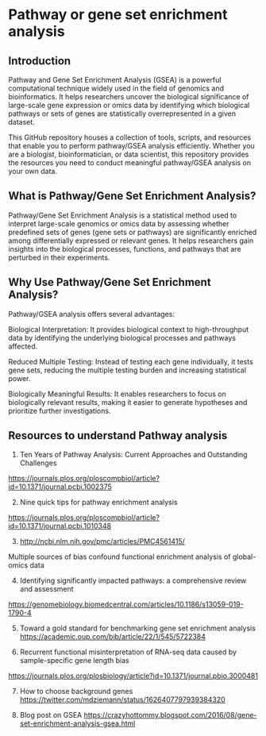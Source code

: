 # Pathway or gene set enrichment analysis


## Introduction
Pathway and Gene Set Enrichment Analysis (GSEA) is a powerful computational technique widely used in the field of genomics and bioinformatics. It helps researchers uncover the biological significance of large-scale gene expression or omics data by identifying which biological pathways or sets of genes are statistically overrepresented in a given dataset.

This GitHub repository houses a collection of tools, scripts, and resources that enable you to perform pathway/GSEA analysis efficiently. Whether you are a biologist, bioinformatician, or data scientist, this repository provides the resources you need to conduct meaningful pathway/GSEA analysis on your own data.

## What is Pathway/Gene Set Enrichment Analysis?
Pathway/Gene Set Enrichment Analysis is a statistical method used to interpret large-scale genomics or omics data by assessing whether predefined sets of genes (gene sets or pathways) are significantly enriched among differentially expressed or relevant genes. It helps researchers gain insights into the biological processes, functions, and pathways that are perturbed in their experiments. 

## Why Use Pathway/Gene Set Enrichment Analysis?
Pathway/GSEA analysis offers several advantages:

Biological Interpretation: It provides biological context to high-throughput data by identifying the underlying biological processes and pathways affected.

Reduced Multiple Testing: Instead of testing each gene individually, it tests gene sets, reducing the multiple testing burden and increasing statistical power.

Biologically Meaningful Results: It enables researchers to focus on biologically relevant results, making it easier to generate hypotheses and prioritize further investigations.


## Resources to understand Pathway analysis 

1. Ten Years of Pathway Analysis: Current Approaches and Outstanding Challenges

https://journals.plos.org/ploscompbiol/article?id=10.1371/journal.pcbi.1002375​

2. Nine quick tips for pathway enrichment analysis

​https://journals.plos.org/ploscompbiol/article?id=10.1371/journal.pcbi.1010348​

3. http://ncbi.nlm.nih.gov/pmc/articles/PMC4561415/​

Multiple sources of bias confound functional enrichment analysis of global-omics data

4. Identifying significantly impacted pathways: a comprehensive review and assessment

https://genomebiology.biomedcentral.com/articles/10.1186/s13059-019-1790-4​

5. Toward a gold standard for benchmarking gene set enrichment analysis
https://academic.oup.com/bib/article/22/1/545/5722384​

6. Recurrent functional misinterpretation of RNA-seq data caused by sample-specific gene length bias

​https://journals.plos.org/plosbiology/article?id=10.1371/journal.pbio.3000481​

7. How to choose background genes
https://twitter.com/mdziemann/status/1626407797939384320​

8. Blog post on GSEA
https://crazyhottommy.blogspot.com/2016/08/gene-set-enrichment-analysis-gsea.html 



